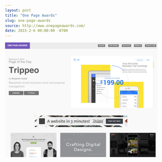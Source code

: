 ```yaml
---
layout: post
title: "One Page Awards"
slug: one-page-awards
source: http://www.onepageawards.com/
date: 2015-2-6 00:00:00 -0700
---
```


<img src="/assets/img/screenshots/one-page-awards.jpg">
